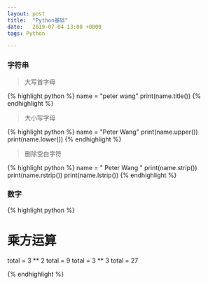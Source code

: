```yaml
---
layout: post
title:  "Python基础"
date:   2019-07-04 13:00 +0800
tags: Python

---
```


### 字符串

> 大写首字母

{% highlight python %}
name = "peter wang"
print(name.title())
{% endhighlight %}

> 大小写字母

{% highlight python %}
name = "Peter Wang"
print(name.upper())
print(name.lower())
{% endhighlight %}

> 删除空白字符

{% highlight python %}
name = "  Peter Wang  "
print(name.strip())
print(name.rstrip())
print(name.lstrip())
{% endhighlight %}

### 数字

{% highlight python %}
# 乘方运算
total = 3 ** 2
total = 9
total = 3 ** 3
total = 27

{% endhighlight %}